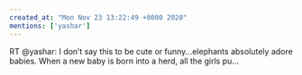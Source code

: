 ```yaml
---
created_at: "Mon Nov 23 13:22:49 +0000 2020"
mentions: ['yashar']
---
```


RT @yashar: I don’t say this to be cute or funny...elephants absolutely adore babies. When a new baby is born into a herd, all the girls pu…